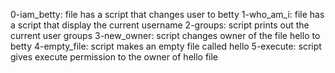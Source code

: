 0-iam_betty: file has a script that changes user to betty
1-who_am_i: file has a script that display the current username
2-groups: script prints out the current user groups
3-new_owner: script changes owner of the file hello to betty
4-empty_file: script makes an empty file called hello
5-execute: script gives execute permission to the owner of hello file
